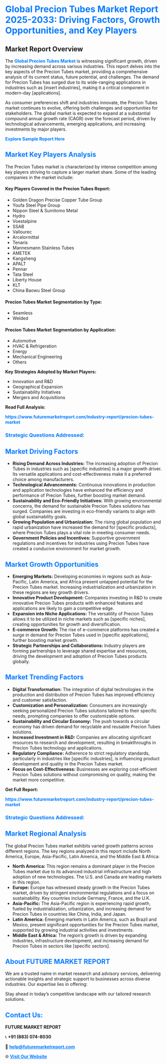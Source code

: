 <h1 style="color: #007BFF;">Global Precion Tubes Market Report 2025-2033: Driving Factors, Growth Opportunities, and Key Players</h1>

<section id="overview">
<h2>Market Report Overview</h2>
<p>The <a href="https://www.futuremarketreport.com/industry-report/precion-tubes-market" style="color: #007BFF; text-decoration: none;"><strong>Global Precion Tubes Market</strong></a> is witnessing significant growth, driven by increasing demand across various industries. This report delves into the key aspects of the Precion Tubes market, providing a comprehensive analysis of its current status, future potential, and challenges. The demand for Precion Tubes has surged due to its wide-ranging applications in industries such as [insert industries], making it a critical component in modern-day [applications].</p>
<p>As consumer preferences shift and industries innovate, the Precion Tubes market continues to evolve, offering both challenges and opportunities for stakeholders. The global market is expected to expand at a substantial compound annual growth rate (CAGR) over the forecast period, driven by technological advancements, emerging applications, and increasing investments by major players.</p>
</section>

<section id="overview">
<p><a href="https://www.futuremarketreport.com/request-sample/reportId=114344" style="color: #007BFF; text-decoration: none;"><strong>Explore Sample Report Here</strong></a></p>
</section>

<section id="key-players">
<h2 style="color: #007BFF;">Market Key Players Analysis</h2>
<p>The Precion Tubes market is characterized by intense competition among key players striving to capture a larger market share. Some of the leading companies in the market include:</p>
<h4>Key Players Covered in the Precion Tubes Report:</h4>
<ul><li>Golden Dragon Precise Copper Tube Group</li><li>Youfa Steel Pipe Group</li><li>Nippon Steel &amp; Sumitomo Metal</li><li>Hydro</li><li>Voestalpine</li><li>SSAB</li><li>Vallourec</li><li>Arcelormittal</li><li>Tenaris</li><li>Mannesmann Stainless Tubes</li><li>AMETEK</li><li>Kangsheng</li><li>APALT</li><li>Pennar</li><li>Tata Steel</li><li>Liberty House</li><li>KLT</li><li>China Baowu Steel Group</li></ul>
<h4>Precion Tubes Market Segmentation by Type:</h4>
<ul><li>Seamless</li><li>Welded</li></ul>

<h4>Precion Tubes Market Segmentation by Application:</h4>
<ul><li>Automotive</li><li>HVAC &amp; Refrigeration</li><li>Energy</li><li>Mechanical Engineering</li><li>Others</li></ul>
<p><strong>Key Strategies Adopted by Market Players:</strong></p>
<ul>
<li>Innovation and R&D</li>
<li>Geographical Expansion</li>
<li>Sustainability Initiatives</li>
<li>Mergers and Acquisitions</li>
</ul>
</section>

<section>
<p><strong>Read Full Analysis: </strong></p><a href="https://www.futuremarketreport.com/industry-report/precion-tubes-market" style="color: #007BFF; text-decoration: none;"><strong>https://www.futuremarketreport.com/industry-report/precion-tubes-market</strong></a>
<h3 style="color: #007BFF;">Strategic Questions Addressed:</h3>
</section>

<section id="driving-factors">
<h2 style="color: #007BFF;">Market Driving Factors</h2>
<ul>
<li><strong>Rising Demand Across Industries:</strong> The increasing adoption of Precion Tubes in industries such as [specific industries] is a major growth driver. Its versatile applications and cost-effectiveness make it a preferred choice among manufacturers.</li>
<li><strong>Technological Advancements:</strong> Continuous innovations in production and application technologies have enhanced the efficiency and performance of Precion Tubes, further boosting market demand.</li>
<li><strong>Sustainability and Eco-Friendly Initiatives:</strong> With growing environmental concerns, the demand for sustainable Precion Tubes solutions has surged. Companies are investing in eco-friendly variants to align with global sustainability goals.</li>
<li><strong>Growing Population and Urbanization:</strong> The rising global population and rapid urbanization have increased the demand for [specific products], where Precion Tubes plays a vital role in meeting consumer needs.</li>
<li><strong>Government Policies and Incentives:</strong> Supportive government regulations and incentives for industries using Precion Tubes have created a conducive environment for market growth.</li>
</ul>
</section>

<section id="growth-opportunities">
<h2 style="color: #007BFF;">Market Growth Opportunities</h2>
<ul>
<li><strong>Emerging Markets:</strong> Developing economies in regions such as Asia-Pacific, Latin America, and Africa present untapped potential for the Precion Tubes market. Increasing industrialization and urbanization in these regions are key growth drivers.</li>
<li><strong>Innovative Product Development:</strong> Companies investing in R&D to create innovative Precion Tubes products with enhanced features and applications are likely to gain a competitive edge.</li>
<li><strong>Expansion into Niche Applications:</strong> The versatility of Precion Tubes allows it to be utilized in niche markets such as [specific niches], creating opportunities for growth and diversification.</li>
<li><strong>E-commerce Growth:</strong> The rise of e-commerce platforms has created a surge in demand for Precion Tubes used in [specific applications], further boosting market growth.</li>
<li><strong>Strategic Partnerships and Collaborations:</strong> Industry players are forming partnerships to leverage shared expertise and resources, driving the development and adoption of Precion Tubes products globally.</li>
</ul>
</section>

<section id="trending-factors">
<h2 style="color: #007BFF;">Market Trending Factors</h2>
<ul>
<li><strong>Digital Transformation:</strong> The integration of digital technologies in the production and distribution of Precion Tubes has improved efficiency and customer satisfaction.</li>
<li><strong>Customization and Personalization:</strong> Consumers are increasingly seeking personalized Precion Tubes solutions tailored to their specific needs, prompting companies to offer customizable options.</li>
<li><strong>Sustainability and Circular Economy:</strong> The push towards a circular economy has driven demand for recyclable and reusable Precion Tubes solutions.</li>
<li><strong>Increased Investment in R&D:</strong> Companies are allocating significant resources to research and development, resulting in breakthroughs in Precion Tubes technology and applications.</li>
<li><strong>Regulatory Compliance:</strong> Adherence to strict regulatory standards, particularly in industries like [specific industries], is influencing product development and quality in the Precion Tubes market.</li>
<li><strong>Focus on Cost-Effectiveness:</strong> Businesses are exploring cost-efficient Precion Tubes solutions without compromising on quality, making the market more competitive.</li>
</ul>
</section>

<section>
<p><strong>Get Full Report: </strong></p><a href="https://www.futuremarketreport.com/industry-report/precion-tubes-market" style="color: #007BFF; text-decoration: none;"><strong>https://www.futuremarketreport.com/industry-report/precion-tubes-market</strong></a>
<h3 style="color: #007BFF;">Strategic Questions Addressed:</h3>
</section>


<section id="regional-analysis">
<h2 style="color: #007BFF;">Market Regional Analysis</h2>
<p>The global Precion Tubes market exhibits varied growth patterns across different regions. The key regions analyzed in this report include North America, Europe, Asia-Pacific, Latin America, and the Middle East & Africa:</p>
<ul>
<li><strong>North America:</strong> This region remains a dominant player in the Precion Tubes market due to its advanced industrial infrastructure and high adoption of new technologies. The U.S. and Canada are leading markets in this region.</li>
<li><strong>Europe:</strong> Europe has witnessed steady growth in the Precion Tubes market, driven by stringent environmental regulations and a focus on sustainability. Key countries include Germany, France, and the U.K.</li>
<li><strong>Asia-Pacific:</strong> The Asia-Pacific region is experiencing rapid growth, fueled by industrialization, urbanization, and increasing demand for Precion Tubes in countries like China, India, and Japan.</li>
<li><strong>Latin America:</strong> Emerging markets in Latin America, such as Brazil and Mexico, present significant opportunities for the Precion Tubes market, supported by growing industrial activities and investments.</li>
<li><strong>Middle East & Africa:</strong> The region’s growth is driven by expanding industries, infrastructure development, and increasing demand for Precion Tubes in sectors like [specific sectors].</li>
</ul>
</section>

<footer>
<h2 style="color: #007BFF;">About FUTURE MARKET REPORT</h2>
<p>We are a trusted name in market research and advisory services, delivering actionable insights and strategic support to businesses across diverse industries. Our expertise lies in offering:</p>

<p>Stay ahead in today’s competitive landscape with our tailored research solutions.</p>

<h2 style="color: #007BFF;">Contact Us:</h2>
<p><strong>FUTURE MARKET REPORT</strong></p>
<p>📞 <strong>+91 (883) 074-8030</strong></p>
<p>📧 <strong><a href="mailto:help@futuremarketreport.com" style="color: #007BFF;">help@futuremarketreport.com</a></strong></p>
<p>🌐 <strong><a href="https://www.futuremarketreport.com/" style="color: #007BFF;">Visit Our Website</a></strong></p>
</footer>